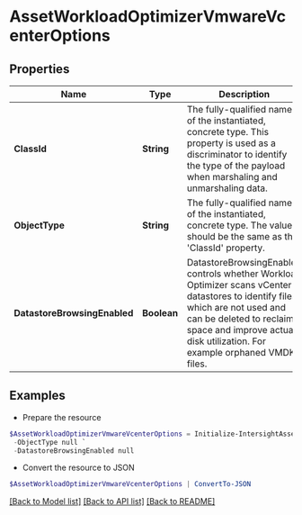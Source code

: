 # AssetWorkloadOptimizerVmwareVcenterOptions
## Properties

Name | Type | Description | Notes
------------ | ------------- | ------------- | -------------
**ClassId** | **String** | The fully-qualified name of the instantiated, concrete type. This property is used as a discriminator to identify the type of the payload when marshaling and unmarshaling data. | [default to "asset.WorkloadOptimizerVmwareVcenterOptions"]
**ObjectType** | **String** | The fully-qualified name of the instantiated, concrete type. The value should be the same as the &#39;ClassId&#39; property. | [default to "asset.WorkloadOptimizerVmwareVcenterOptions"]
**DatastoreBrowsingEnabled** | **Boolean** | DatastoreBrowsingEnabled controls whether Workload Optimizer scans vCenter datastores to identify files which are not used and can be deleted to reclaim space and improve actual disk utilization. For example orphaned VMDK files. | [optional] 

## Examples

- Prepare the resource
```powershell
$AssetWorkloadOptimizerVmwareVcenterOptions = Initialize-IntersightAssetWorkloadOptimizerVmwareVcenterOptions  -ClassId null `
 -ObjectType null `
 -DatastoreBrowsingEnabled null
```

- Convert the resource to JSON
```powershell
$AssetWorkloadOptimizerVmwareVcenterOptions | ConvertTo-JSON
```

[[Back to Model list]](../README.md#documentation-for-models) [[Back to API list]](../README.md#documentation-for-api-endpoints) [[Back to README]](../README.md)

